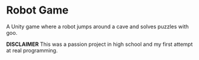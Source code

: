 # Robot Game
A Unity game where a robot jumps around a cave and solves puzzles with goo. 

**DISCLAIMER** This was a passion project in high school and my first attempt at real programming.
